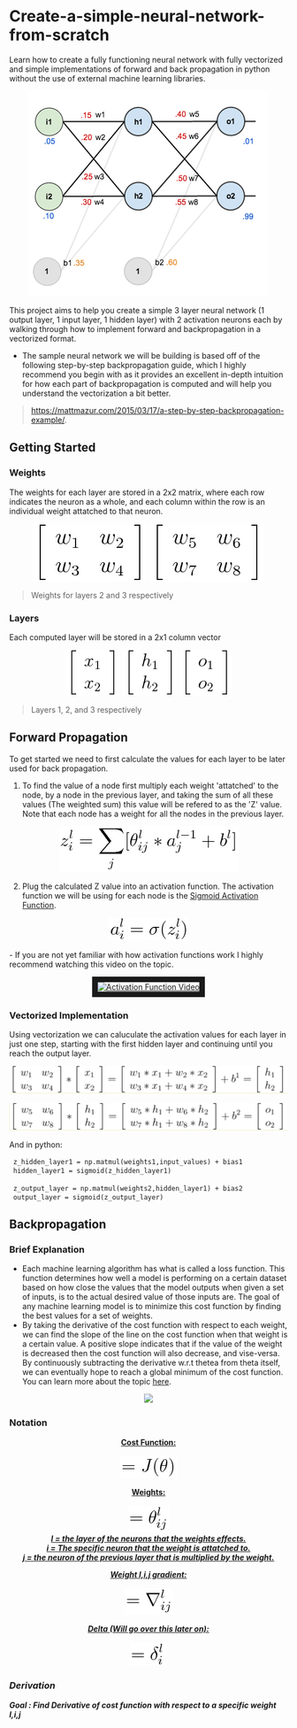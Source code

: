 # Create-a-simple-neural-network-from-scratch
Learn how to create a fully functioning neural network with fully vectorized and simple implementations of forward and back propagation in python without the use of external machine learning libraries.

<p align="center">
  <img src="/Images/neural_network-diagram.png">
</p>  

This project aims to help you create a simple 3 layer neural network (1 output layer, 1 input layer, 1 hidden layer) with 2 activation neurons each by walking through how to implement forward and backpropagation in a vectorized format.   
  
- The sample neural network we will be building is based off of the following step-by-step backpropagation guide, which I highly recommend you begin with as it provides an excellent in-depth intuition for how each part of backpropagation is computed and will help you understand the vectorization a bit better.

> https://mattmazur.com/2015/03/17/a-step-by-step-backpropagation-example/.  

## Getting Started

### Weights  
The weights for each layer are stored in a 2x2 matrix, where each row indicates the neuron as a whole, and each column within the row is an individual weight attatched to that neuron.   
  
<p align="center">
  <img src="/Images/layer1_weights.png">
  <img src="/Images/layer2_weights.png">
</p>
  
> Weights for layers 2 and 3 respectively
   
### Layers  
Each computed layer will be stored in a 2x1 column vector 
  
<p align="center">
  <img src="/Images/Layer1.png">
  <img src="/Images/layer2.png">
  <img src="/Images/layer3.png">
</p>

> Layers 1, 2, and 3 respectively
  
  
## Forward Propagation

To get started we need to first calculate the values for each layer to be later used for back propagation.  

1. To find the value of a node first multiply each weight 'attatched' to the node, by a node in the previous layer, and taking the sum of all these values (The weighted sum) this value will be refered to as the 'Z' value. Note that each node has a weight for all the nodes in the previous layer.

 <p align="center">
  <img src="/Images/z_calculation.png">
</p>

2. Plug the calculated Z value into an activation function. The activation function we will be using for each node is the [Sigmoid Activation Function](https://en.wikipedia.org/wiki/Sigmoid_function). 
  
<p align="center">
  <img src="/Images/activation_calculation.png">
</p>
   - If you are not yet familiar with how activation functions work I highly recommend watching this video on the topic.
<p align="center">
  <a href="http://www.youtube.com/watch?feature=player_embedded&v=m0pIlLfpXWE
  " target="_blank"><img src="http://img.youtube.com/vi/m0pIlLfpXWE/0.jpg"
  alt="Activation Function Video" width="220" height="160" border="10" /></a>

### Vectorized Implementation
Using vectorization we can caluculate the activation values for each layer in just one step, starting with the first hidden layer and continuing until you reach the output layer.

<p align="center">
  <img src="/Images/FFVectorized.png">
</p>

<p align="center">
  <img src="/Images/FFVectorized2.png">
</p>

And in python:   
```
 z_hidden_layer1 = np.matmul(weights1,input_values) + bias1
 hidden_layer1 = sigmoid(z_hidden_layer1)
 
 z_output_layer = np.matmul(weights2,hidden_layer1) + bias2
 output_layer = sigmoid(z_output_layer)
```
## Backpropagation

### Brief Explanation
- Each machine learning algorithm has what is called a loss function. This function determines how well a model is performing on a certain dataset based on how close the values that the model outputs when given a set of inputs, is to the actual desired value of those inputs are. The goal of any machine learning model is to minimize this cost function by finding the best values for a set of weights. 
- By taking the derivative of the cost function with respect to each weight, we can find the slope of the line on the cost function when that weight is a certain value. A positive slope indicates that if the value of the weight is decreased then the cost function will also decrease, and vise-versa. By continuously subtracting the derivative w.r.t thetea from theta itself, we can eventually hope to reach a global minimum of the cost function. You can learn more about the topic [here](https://en.wikipedia.org/wiki/Gradient_descent). 
 <p align="center">
  <img src="https://thumbs.gfycat.com/KindAmpleImperialeagle-size_restricted.gif">
</p>

### Notation

<p align="center">
  <b><a href="#">Cost Function:</a>
  <br><br>
  <img src="/Images/CostN.png">
</p>




<p align="center">
  <b><a href="#">Weights:</a></b>
  <br><br>
  <img src="/Images/ThetaN.png"><br/>  
  <i><a href="#">l = the layer of the neurons that the weights effects.</a><br/>
  <i><a href="#">i = The specific neuron that the weight is attatched to.</a><br/>
  <i><a href="#">j = the neuron of the previous layer that is multiplied by the weight. </a><br/>
</p>

<p align="center">
  <b><a href="#">Weight l,i,j gradient:</a>
  <br><br>
  <img src="/Images/NablaN.png"><br/>  
</p>

<p align="center">
  <b><a href="#">Delta (Will go over this later on):</a>
  <br><br>
  <img src="/Images/deltaN.png"><br/>  
</p>





### Derivation
__Goal__ : Find Derivative of cost function with respect to a specific weight l,i,j





